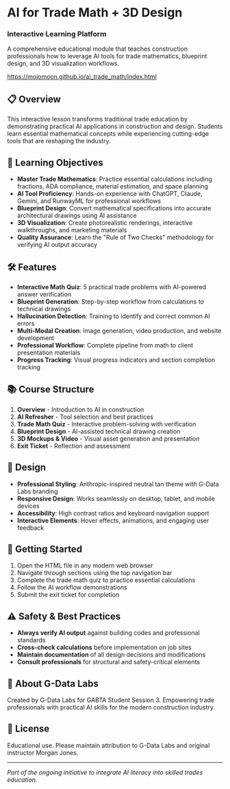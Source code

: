 # AI for Trade Math + 3D Design
### Interactive Learning Platform

A comprehensive educational module that teaches construction professionals how to leverage AI tools for trade mathematics, blueprint design, and 3D visualization workflows.

https://mojomoon.github.io/ai_trade_math/index.html

## 📋 Overview

This interactive lesson transforms traditional trade education by demonstrating practical AI applications in construction and design. Students learn essential mathematical concepts while experiencing cutting-edge tools that are reshaping the industry.

## 🎯 Learning Objectives

- **Master Trade Mathematics**: Practice essential calculations including fractions, ADA compliance, material estimation, and space planning
- **AI Tool Proficiency**: Hands-on experience with ChatGPT, Claude, Gemini, and RunwayML for professional workflows
- **Blueprint Design**: Convert mathematical specifications into accurate architectural drawings using AI assistance
- **3D Visualization**: Create photorealistic renderings, interactive walkthroughs, and marketing materials
- **Quality Assurance**: Learn the "Rule of Two Checks" methodology for verifying AI output accuracy

## 🛠️ Features

- **Interactive Math Quiz**: 5 practical trade problems with AI-powered answer verification
- **Blueprint Generation**: Step-by-step workflow from calculations to technical drawings
- **Hallucination Detection**: Training to identify and correct common AI errors
- **Multi-Modal Creation**: Image generation, video production, and website development
- **Professional Workflow**: Complete pipeline from math to client presentation materials
- **Progress Tracking**: Visual progress indicators and section completion tracking

## 📚 Course Structure

1. **Overview** - Introduction to AI in construction
2. **AI Refresher** - Tool selection and best practices
3. **Trade Math Quiz** - Interactive problem-solving with verification
4. **Blueprint Design** - AI-assisted technical drawing creation
5. **3D Mockups & Video** - Visual asset generation and presentation
6. **Exit Ticket** - Reflection and assessment

## 🎨 Design

- **Professional Styling**: Anthropic-inspired neutral tan theme with G-Data Labs branding
- **Responsive Design**: Works seamlessly on desktop, tablet, and mobile devices
- **Accessibility**: High contrast ratios and keyboard navigation support
- **Interactive Elements**: Hover effects, animations, and engaging user feedback

## 🚀 Getting Started

1. Open the HTML file in any modern web browser
2. Navigate through sections using the top navigation bar
3. Complete the trade math quiz to practice essential calculations
4. Follow the AI workflow demonstrations
5. Submit the exit ticket for completion

## ⚠️ Safety & Best Practices

- **Always verify AI output** against building codes and professional standards
- **Cross-check calculations** before implementation on job sites
- **Maintain documentation** of all design decisions and modifications
- **Consult professionals** for structural and safety-critical elements

## 🏢 About G-Data Labs

Created by G-Data Labs for GABTA Student Session 3. Empowering trade professionals with practical AI skills for the modern construction industry.

## 📄 License

Educational use. Please maintain attribution to G-Data Labs and original instructor Morgan Jones.

---

*Part of the ongoing initiative to integrate AI literacy into skilled trades education.*
